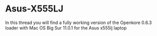 # Asus-X555LJ

In this thread you will find a fully working version of the Openkore 0.6.3 loader with Mac OS Big Sur 11.0.1 for the Asus x555lj laptop
